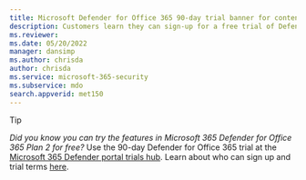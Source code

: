 ```yaml
---
title: Microsoft Defender for Office 365 90-day trial banner for content
description: Customers learn they can sign-up for a free trial of Defender for Office 365.
ms.reviewer: 
ms.date: 05/20/2022
manager: dansimp
ms.author: chrisda
author: chrisda
ms.service: microsoft-365-security
ms.subservice: mdo
search.appverid: met150
---
```


> [!TIP]
> *Did you know you can try the features in Microsoft 365 Defender for Office 365 Plan 2 for free?* Use the 90-day Defender for Office 365 trial at the [Microsoft 365 Defender portal trials hub](https://security.microsoft.com/trialHorizontalHub?sku=MDO&ref=DocsRef). Learn about who can sign up and trial terms [here](../office-365-security/try-microsoft-defender-for-office-365.md).
